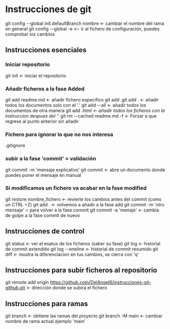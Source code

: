 # Instrucciones de git
git config --global init.defaultBranch nombre <- cambiar el nombre del rama en general
git config --global -e <-- ir al fichero de configuración, puedes comprobar los cambios
## Instrucciones esenciales

### Iniciar repositorio
git init <- iniciar el repositorio

### Añadir ficheros a la fase Added
git add readme.md <- añadir fichero especifico
git add .git add . <- añadir todos los documentos solo con el '.'
git add --all <- añadir todos los documentos de otra manera
git add *.html <- añadir todos los ficheros con la instruccion despues del '*'
git rm --cached readme.md -f <- Forzar a que regrese al punto anterior sin añadir
### Fichero para ignorar lo que no nos interesa
.gitignore

### subir a la fase 'commit' = validación
git commit -m 'mensaje explicativo'
git commit <- abre un documento donde puedes poner el mensaje en manual

### Si modificamos un fichero va acabar en la fase modified
git restore nombre_fichero <- revierte los cambios antes del commit (como un CTRL +Z)
git add . <- volvemos a añadir a la fase add
git commit -m 'otro mensaje' < para volver a la fase commit
git commit -a 'menaje' <- cambia de golpe a la fase commit de nuevo

## Instrucciones de control
git status <- ver el esatus de los ficheros (saber su fase)
git log <- historial de commit extendido
git log --oneline <- historial de commit resumido
git diff <- mustra la diferenciacion en tus cambios, se cierra con 'q'

## Instrucciones para subir ficheros al repositorio
git remote add origin https://github.com/DelAngel8/instrucciones-git-github.git <- dirección donde se subira el fichero

## Instrucciones para ramas
git branch <- obtiene las ramas del proyecto
git branch -M main <- cambiar nombre de rama actual ejemplo 'main'

